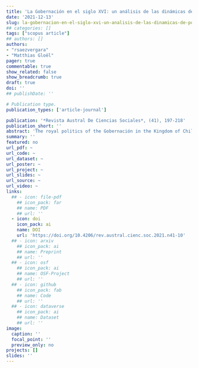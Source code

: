 ```yaml
---
title: 'La Gobernación en el siglo XVI: un análisis de las dinámicas de poder en Chile durante su etapa fundacional'
date: '2021-12-13'
slug: la-gobernacion-en-el-siglo-xvi-un-analisis-de-las-dinamicas-de-poder-en-chile
## categories: []
tags: ["scopus article"]
## authors: []
authors:
- "rsaezvergara"
- "Matthias Gloël"
pager: true
commentable: true
show_related: false
show_breadcrumb: true
draft: true
doi: ''
## publishDate: ''

# Publication type.
publication_types: ['article-journal']

publication: '*Revista Austral De Ciencias Sociales*, (41), 197-218'
publication_short: ''
abstract: 'The royal politics of the Gobernación in the Kingdom of Chile during the Austrian Monarchy of the 16th century remains a period seldomly studied in a systematic way due to generalizations derived from the colonial paradigm, which reduces the Governments of Kingdoms to mere peripheric colonies. This study on the Chilean Gobernación of the 16th century (1541-1600) seeks to examine the dynamics of power shaped by the unique character of the territory. Focused on the institution of the Gobernación, we study the attributions of the governor and his exercise of power. We also identify the main actors of the Kingdom of Chile and the conflicts between them according to the context. This article unveils how case studies with great and complex narratives have a potential to understand political power through the study of power dynamics in situ. Our findings reveal that the contingency of the creation of the State in the midst of the Arauco war was determinant to shape the relations of power in the Kingdom of Chile. The clash of actors’ interests and the variations of political power of the government are the results of this early political context.'
summary: ''
featured: no
url_pdf: ~
url_code: ~
url_dataset: ~
url_poster: ~
url_project: ~
url_slides: ~
url_source: ~
url_video: ~
links:
  ## - icon: file-pdf
    ## icon_pack: far
    ## name: PDF
    ## url: ''
  - icon: doi
    icon_pack: ai
    name: DOI
    url: 'https://doi.org/10.4206/rev.austral.cienc.soc.2021.n41-10'
  ## - icon: arxiv
    ## icon_pack: ai
    ## name: Preprint
    ## url: ''
  ## - icon: osf
    ## icon_pack: ai
    ## name: OSF-Project
    ## url: ''
  ## - icon: github
    ## icon_pack: fab
    ## name: Code
    ## url: ''
  ## - icon: dataverse
    ## icon_pack: ai
    ## name: Dataset
    ## url: ''
image:
  caption: ''
  focal_point: ''
  preview_only: no
projects: []
slides: ''
---
```

